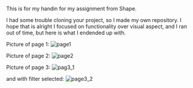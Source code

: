 This is for my handin for my assignment from Shape.

I had some trouble cloning your project, so I made my own repository. I hope that is alright
I focused on functionality over visual aspect, and I ran out of time, but here is what I endended up with. 

Picture of page 1:
![page1](https://github.com/RazzerTazzer/doggApp/assets/132815859/dafa3ece-2689-4c2c-b7b1-0585ea5be599) 

Picture of page 2:
![page2](https://github.com/RazzerTazzer/doggApp/assets/132815859/d7b1de5c-fd16-43ae-92de-e9f681361e1b) 


Picture of page 3:
![pag3_1](https://github.com/RazzerTazzer/doggApp/assets/132815859/c5add46d-67f9-45d7-beb1-ebf470b8b791) 

and with filter selected:
![page3_2](https://github.com/RazzerTazzer/doggApp/assets/132815859/61f1d29c-33a6-4e3a-bc86-93f4b857d87d) 
